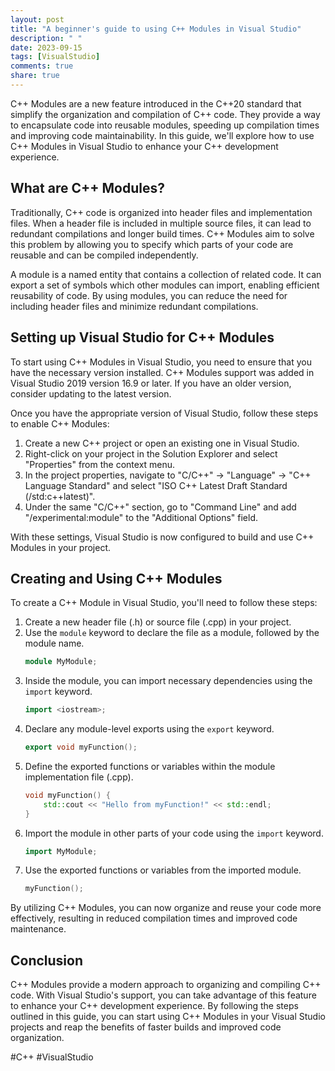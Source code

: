 ```yaml
---
layout: post
title: "A beginner's guide to using C++ Modules in Visual Studio"
description: " "
date: 2023-09-15
tags: [VisualStudio]
comments: true
share: true
---
```


C++ Modules are a new feature introduced in the C++20 standard that simplify the organization and compilation of C++ code. They provide a way to encapsulate code into reusable modules, speeding up compilation times and improving code maintainability. In this guide, we'll explore how to use C++ Modules in Visual Studio to enhance your C++ development experience.

## What are C++ Modules?

Traditionally, C++ code is organized into header files and implementation files. When a header file is included in multiple source files, it can lead to redundant compilations and longer build times. C++ Modules aim to solve this problem by allowing you to specify which parts of your code are reusable and can be compiled independently.

A module is a named entity that contains a collection of related code. It can export a set of symbols which other modules can import, enabling efficient reusability of code. By using modules, you can reduce the need for including header files and minimize redundant compilations.

## Setting up Visual Studio for C++ Modules

To start using C++ Modules in Visual Studio, you need to ensure that you have the necessary version installed. C++ Modules support was added in Visual Studio 2019 version 16.9 or later. If you have an older version, consider updating to the latest version.

Once you have the appropriate version of Visual Studio, follow these steps to enable C++ Modules:

1. Create a new C++ project or open an existing one in Visual Studio.
2. Right-click on your project in the Solution Explorer and select "Properties" from the context menu.
3. In the project properties, navigate to "C/C++" -> "Language" -> "C++ Language Standard" and select "ISO C++ Latest Draft Standard (/std:c++latest)".
4. Under the same "C/C++" section, go to "Command Line" and add "/experimental:module" to the "Additional Options" field.

With these settings, Visual Studio is now configured to build and use C++ Modules in your project.

## Creating and Using C++ Modules

To create a C++ Module in Visual Studio, you'll need to follow these steps:

1. Create a new header file (.h) or source file (.cpp) in your project.
2. Use the `module` keyword to declare the file as a module, followed by the module name.
   ```cpp
   module MyModule;
   ```
3. Inside the module, you can import necessary dependencies using the `import` keyword.
   ```cpp
   import <iostream>;
   ```
4. Declare any module-level exports using the `export` keyword.
   ```cpp
   export void myFunction();
   ```
5. Define the exported functions or variables within the module implementation file (.cpp).
   ```cpp
   void myFunction() {
       std::cout << "Hello from myFunction!" << std::endl;
   }
   ```
6. Import the module in other parts of your code using the `import` keyword.
   ```cpp
   import MyModule;
   ```
7. Use the exported functions or variables from the imported module.
   ```cpp
   myFunction();
   ```

By utilizing C++ Modules, you can now organize and reuse your code more effectively, resulting in reduced compilation times and improved code maintenance.

## Conclusion

C++ Modules provide a modern approach to organizing and compiling C++ code. With Visual Studio's support, you can take advantage of this feature to enhance your C++ development experience. By following the steps outlined in this guide, you can start using C++ Modules in your Visual Studio projects and reap the benefits of faster builds and improved code organization.

#C++ #VisualStudio